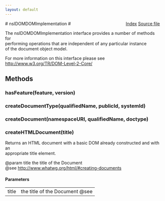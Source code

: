 ```yaml
---
layout: default
---
```

<div class='links' style='float:right'><a href="../index.html">Index</a>
<a href="http://dxr.mozilla.org/mozilla-central/source/dom/interfaces/core/nsIDOMDOMImplementation.idl">Source file</a>
</div>
# nsIDOMDOMImplementation #
  
The nsIDOMDOMImplementation interface provides a number of methods for   
performing operations that are independent of any particular instance   
of the document object model.  
  
For more information on this interface please see   
http://www.w3.org/TR/DOM-Level-2-Core/  
  

## Methods ##

### hasFeature(feature, version) ###

### createDocumentType(qualifiedName, publicId, systemId) ###

### createDocument(namespaceURI, qualifiedName, doctype) ###

### createHTMLDocument(title) ###
  
Returns an HTML document with a basic DOM already constructed and with an  
appropriate title element.  
  
@param title the title of the Document  
@see <http://www.whatwg.org/html/#creating-documents>  
  

#### Parameters ####

<table>

<tr>
<td>title</td>
<td>the title of the Document  
@see <http://www.whatwg.org/html/#creating-documents>  
</td>
</tr>

</table>
